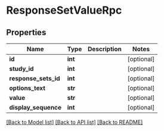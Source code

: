 # ResponseSetValueRpc

## Properties
Name | Type | Description | Notes
------------ | ------------- | ------------- | -------------
**id** | **int** |  | [optional] 
**study_id** | **int** |  | [optional] 
**response_sets_id** | **int** |  | [optional] 
**options_text** | **str** |  | [optional] 
**value** | **str** |  | [optional] 
**display_sequence** | **int** |  | [optional] 

[[Back to Model list]](../README.md#documentation-for-models) [[Back to API list]](../README.md#documentation-for-api-endpoints) [[Back to README]](../README.md)


